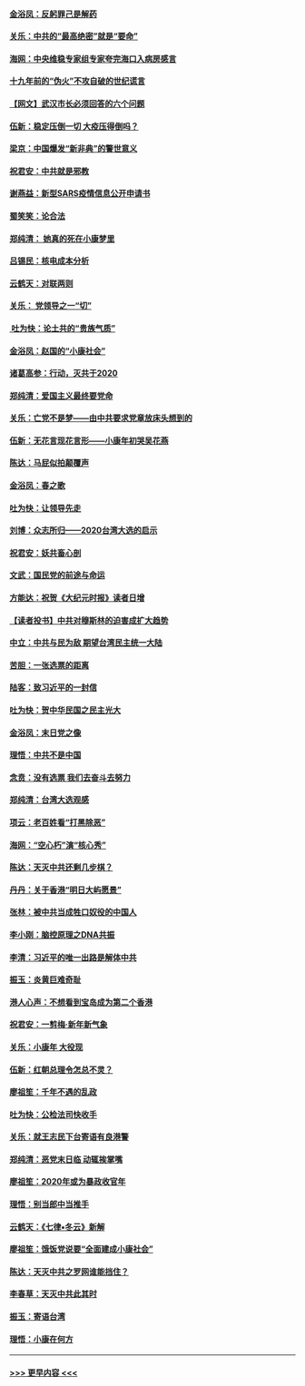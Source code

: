 #### [金浴凤：反躬罪己是解药](../pages/nsc993/n11820280.md?t=01260133) 
#### [关乐：中共的“最高绝密”就是“要命”](../pages/nsc993/n11816946.md?t=01260133) 
#### [海网：中央维稳专家组专家夸完海口入病房感言](../pages/nsc993/n11815138.md?t=01260133) 
#### [十九年前的“伪火”不攻自破的世纪谎言](../pages/nsc993/n11813238.md?t=01260133) 
#### [【网文】武汉市长必须回答的六个问题](../pages/nsc993/n11813848.md?t=01260133) 
#### [伍新：稳定压倒一切 大疫压得倒吗？](../pages/nsc993/n11812634.md?t=01260133) 
#### [梁京：中国爆发“新非典”的警世意义](../pages/nsc993/n11812554.md?t=01260133) 
#### [祝君安：中共就是邪教](../pages/nsc993/n11812431.md?t=01260133) 
#### [谢燕益：新型SARS疫情信息公开申请书](../pages/nsc993/n11808840.md?t=01260133) 
#### [蜀笑笑：论合法](../pages/nsc993/n11808064.md?t=01260133) 
#### [郑纯清： 她真的死在小康梦里](../pages/nsc993/n11806623.md?t=01260133) 
#### [吕锡民：核电成本分析](../pages/nsc993/n11806284.md?t=01260133) 
#### [云鹤天：对联两则](../pages/nsc993/n11805957.md?t=01260133) 
#### [关乐： 党领导之一“切”](../pages/nsc993/n11804505.md?t=01260133) 
#### [ 吐为快：论土共的“贵族气质”](../pages/nsc993/n11804490.md?t=01260133) 
#### [金浴凤：赵国的“小康社会”](../pages/nsc993/n11804452.md?t=01260133) 
#### [诸葛高参：行动，灭共于2020](../pages/nsc993/n11804120.md?t=01260133) 
#### [郑纯清：爱国主义最终要党命](../pages/nsc993/n11802197.md?t=01260133) 
#### [关乐：亡党不是梦——由中共要求党章放床头想到的](../pages/nsc993/n11802156.md?t=01260133) 
#### [伍新：无花言现花言形——小康年初哭吴花燕](../pages/nsc993/n11800044.md?t=01260133) 
#### [陈达：马屁似拍颠覆声](../pages/nsc993/n11800010.md?t=01260133) 
#### [金浴凤：春之歌](../pages/nsc993/n11797687.md?t=01260133) 
#### [吐为快：让领导先走](../pages/nsc993/n11797512.md?t=01260133) 
#### [刘博：众志所归——2020台湾大选的启示](../pages/nsc993/n11796878.md?t=01260133) 
#### [祝君安：妖共畜心剖](../pages/nsc993/n11794273.md?t=01260133) 
#### [文武：国民党的前途与命运](../pages/nsc993/n11794198.md?t=01260133) 
#### [方能达：祝贺《大纪元时报》读者日增](../pages/nsc993/n11793807.md?t=01260133) 
#### [【读者投书】中共对穆斯林的迫害成扩大趋势](../pages/nsc993/n11791371.md?t=01260133) 
#### [中立：中共与民为敌 期望台湾民主统一大陆](../pages/nsc993/n11790392.md?t=01260133) 
#### [苦胆：一张选票的距离](../pages/nsc993/n11788914.md?t=01260133) 
#### [陆客：致习近平的一封信](../pages/nsc993/n11788867.md?t=01260133) 
#### [吐为快：贺中华民国之民主光大](../pages/nsc993/n11788618.md?t=01260133) 
#### [金浴凤：末日党之像](../pages/nsc993/n11787475.md?t=01260133) 
#### [理悟：中共不是中国](../pages/nsc993/n11787463.md?t=01260133) 
#### [念贲：没有选票  我们去奋斗去努力](../pages/nsc993/n11787398.md?t=01260133) 
#### [郑纯清：台湾大选观感](../pages/nsc993/n11786210.md?t=01260133) 
#### [项云：老百姓看“打黑除恶”](../pages/nsc993/n11785398.md?t=01260133) 
#### [海网：“空心朽”演“核心秀”](../pages/nsc993/n11783874.md?t=01260133) 
#### [陈达：天灭中共还剩几步棋？](../pages/nsc993/n11783719.md?t=01260133) 
#### [丹丹：关于香港“明日大屿愿景”](../pages/nsc993/n11783273.md?t=01260133) 
#### [张林：被中共当成牲口奴役的中国人](../pages/nsc993/n11782397.md?t=01260133) 
#### [李小刚：脑控原理之DNA共振](../pages/nsc993/n11780962.md?t=01260133) 
#### [李清：习近平的唯一出路是解体中共](../pages/nsc993/n11780866.md?t=01260133) 
#### [振玉：炎黄巨难奇耻](../pages/nsc993/n11779632.md?t=01260133) 
#### [港人心声：不想看到宝岛成为第二个香港](../pages/nsc993/n11778817.md?t=01260133) 
#### [祝君安：一剪梅‧新年新气象](../pages/nsc993/n11776340.md?t=01260133) 
#### [关乐：小康年 大役现](../pages/nsc993/n11774213.md?t=01260133) 
#### [伍新：红朝总理令怎总不灵？](../pages/nsc993/n11770813.md?t=01260133) 
#### [廖祖笙：千年不遇的乱政](../pages/nsc993/n11770373.md?t=01260133) 
#### [吐为快：公检法司快收手](../pages/nsc993/n11770359.md?t=01260133) 
#### [关乐：就王志民下台寄语有良港警](../pages/nsc993/n11769903.md?t=01260133) 
#### [郑纯清：恶党末日临 动辄挨掌嘴](../pages/nsc993/n11769356.md?t=01260133) 
#### [廖祖笙：2020年或为暴政收官年](../pages/nsc993/n11768216.md?t=01260133) 
#### [理悟：别当郎中当推手](../pages/nsc993/n11768243.md?t=01260133) 
#### [云鹤天：《七律▪冬云》新解](../pages/nsc993/n11768204.md?t=01260133) 
#### [廖祖笙：饿饭党说要“全面建成小康社会”](../pages/nsc993/n11767482.md?t=01260133) 
#### [陈达：天灭中共之罗网谁能挡住？](../pages/nsc993/n11767465.md?t=01260133) 
#### [李春草：天灭中共此其时](../pages/nsc993/n11767452.md?t=01260133) 
#### [振玉：寄语台湾](../pages/nsc993/n11767432.md?t=01260133) 
#### [理悟：小康在何方](../pages/nsc993/n11767394.md?t=01260133) 

----
#### [ >>> 更早内容 <<< ](../indexes/nsc993-earlier.md)
